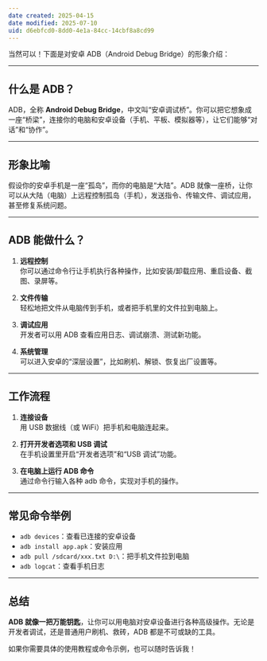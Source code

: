```yaml
---
date created: 2025-04-15
date modified: 2025-07-10
uid: d6ebfcd0-8dd0-4e1a-84cc-14cbf8a8cd99
---
```


当然可以！下面是对安卓 ADB（Android Debug Bridge）的形象介绍：

---

## 什么是 ADB？

ADB，全称 **Android Debug Bridge**，中文叫“安卓调试桥”。你可以把它想象成一座“桥梁”，连接你的电脑和安卓设备（手机、平板、模拟器等），让它们能够“对话”和“协作”。

---

## 形象比喻

假设你的安卓手机是一座“孤岛”，而你的电脑是“大陆”。ADB 就像一座桥，让你可以从大陆（电脑）上远程控制孤岛（手机），发送指令、传输文件、调试应用，甚至修复系统问题。

---

## ADB 能做什么？

1. **远程控制**  
   你可以通过命令行让手机执行各种操作，比如安装/卸载应用、重启设备、截图、录屏等。

2. **文件传输**  
   轻松地把文件从电脑传到手机，或者把手机里的文件拉到电脑上。

3. **调试应用**  
   开发者可以用 ADB 查看应用日志、调试崩溃、测试新功能。

4. **系统管理**  
   可以进入安卓的“深层设置”，比如刷机、解锁、恢复出厂设置等。

---

## 工作流程

1. **连接设备**  
   用 USB 数据线（或 WiFi）把手机和电脑连起来。

2. **打开开发者选项和 USB 调试**  
   在手机设置里开启“开发者选项”和“USB 调试”功能。

3. **在电脑上运行 ADB 命令**  
   通过命令行输入各种 adb 命令，实现对手机的操作。

---

## 常见命令举例

- `adb devices`：查看已连接的安卓设备
- `adb install app.apk`：安装应用
- `adb pull /sdcard/xxx.txt D:\`：把手机文件拉到电脑
- `adb logcat`：查看手机日志

---

## 总结

**ADB 就像一把万能钥匙**，让你可以用电脑对安卓设备进行各种高级操作。无论是开发者调试，还是普通用户刷机、救砖，ADB 都是不可或缺的工具。

如果你需要具体的使用教程或命令示例，也可以随时告诉我！
